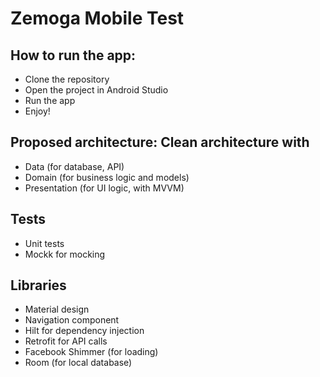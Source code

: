 # Zemoga Mobile Test

## How to run the app:
- Clone the repository
- Open the project in Android Studio
- Run the app
- Enjoy!

## Proposed architecture: Clean architecture with
- Data (for database, API)
- Domain (for business logic and models)
- Presentation (for UI logic, with MVVM)

## Tests
- Unit tests
- Mockk for mocking

## Libraries
- Material design
- Navigation component
- Hilt for dependency injection
- Retrofit for API calls
- Facebook Shimmer (for loading)
- Room (for local database)
